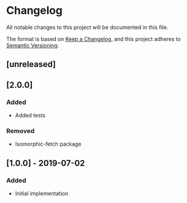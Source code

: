 # Changelog
All notable changes to this project will be documented in this file.

The format is based on [Keep a Changelog](https://keepachangelog.com/en/1.0.0/),
and this project adheres to [Semantic Versioning](https://semver.org/spec/v2.0.0.html).

## [unreleased]

## [2.0.0]
### Added
- Added tests

### Removed
- Isomorphic-fetch package


## [1.0.0] - 2019-07-02
### Added
- Initial implementation
